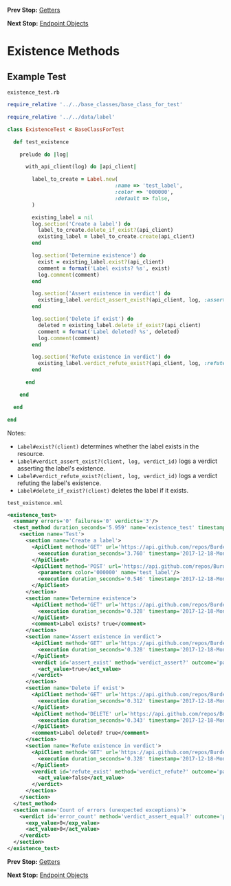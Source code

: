 <!--- GENERATED FILE, DO NOT EDIT --->
**Prev Stop:** [Getters](./Getters.md#getters)

**Next Stop:** [Endpoint Objects](./EndpointObjects.md#endpoint-objects)


# Existence Methods

## Example Test

<code>existence_test.rb</code>
```ruby
require_relative '../../base_classes/base_class_for_test'

require_relative '../../data/label'

class ExistenceTest < BaseClassForTest

  def test_existence

    prelude do |log|

      with_api_client(log) do |api_client|

        label_to_create = Label.new(
                                   :name => 'test_label',
                                   :color => '000000',
                                   :default => false,
        )

        existing_label = nil
        log.section('Create a label') do
          label_to_create.delete_if_exist?(api_client)
          existing_label = label_to_create.create(api_client)
        end

        log.section('Determine existence') do
          exist = existing_label.exist?(api_client)
          comment = format('Label exists? %s', exist)
          log.comment(comment)
        end

        log.section('Assert existence in verdict') do
          existing_label.verdict_assert_exist?(api_client, log, :assert_exist)
        end

        log.section('Delete if exist') do
          deleted = existing_label.delete_if_exist?(api_client)
          comment = format('Label deleted? %s', deleted)
          log.comment(comment)
        end

        log.section('Refute existence in verdict') do
          existing_label.verdict_refute_exist?(api_client, log, :refute_exist)
        end

      end

    end

  end

end
```

Notes:

- `Label#exist?(client)` determines whether the label exists in the resource.
- `Label#verdict_assert_exist?(client, log, verdict_id)` logs a verdict asserting the label's existence.
- `Label#verdict_refute_exist?(client, log, verdict_id)` logs a verdict refuting the label's existence.
- `Label#delete_if_exist?(client)` deletes the label if it exists.

<code>test_existence.xml</code>
```xml
<existence_test>
  <summary errors='0' failures='0' verdicts='3'/>
  <test_method duration_seconds='5.959' name='existence_test' timestamp='2017-12-18-Mon-11.33.36.555'>
    <section name='Test'>
      <section name='Create a label'>
        <ApiClient method='GET' url='https://api.github.com/repos/BurdetteLamar/CrashDummy/labels/test_label'>
          <execution duration_seconds='3.760' timestamp='2017-12-18-Mon-11.33.36.570'/>
        </ApiClient>
        <ApiClient method='POST' url='https://api.github.com/repos/BurdetteLamar/CrashDummy/labels'>
          <parameters color='000000' name='test_label'/>
          <execution duration_seconds='0.546' timestamp='2017-12-18-Mon-11.33.40.330'/>
        </ApiClient>
      </section>
      <section name='Determine existence'>
        <ApiClient method='GET' url='https://api.github.com/repos/BurdetteLamar/CrashDummy/labels/test_label'>
          <execution duration_seconds='0.328' timestamp='2017-12-18-Mon-11.33.40.876'/>
        </ApiClient>
        <comment>Label exists? true</comment>
      </section>
      <section name='Assert existence in verdict'>
        <ApiClient method='GET' url='https://api.github.com/repos/BurdetteLamar/CrashDummy/labels/test_label'>
          <execution duration_seconds='0.328' timestamp='2017-12-18-Mon-11.33.41.204'/>
        </ApiClient>
        <verdict id='assert_exist' method='verdict_assert?' outcome='passed' volatile='false'>
          <act_value>true</act_value>
        </verdict>
      </section>
      <section name='Delete if exist'>
        <ApiClient method='GET' url='https://api.github.com/repos/BurdetteLamar/CrashDummy/labels/test_label'>
          <execution duration_seconds='0.312' timestamp='2017-12-18-Mon-11.33.41.531'/>
        </ApiClient>
        <ApiClient method='DELETE' url='https://api.github.com/repos/BurdetteLamar/CrashDummy/labels/test_label'>
          <execution duration_seconds='0.343' timestamp='2017-12-18-Mon-11.33.41.843'/>
        </ApiClient>
        <comment>Label deleted? true</comment>
      </section>
      <section name='Refute existence in verdict'>
        <ApiClient method='GET' url='https://api.github.com/repos/BurdetteLamar/CrashDummy/labels/test_label'>
          <execution duration_seconds='0.328' timestamp='2017-12-18-Mon-11.33.42.186'/>
        </ApiClient>
        <verdict id='refute_exist' method='verdict_refute?' outcome='passed' volatile='false'>
          <act_value>false</act_value>
        </verdict>
      </section>
    </section>
  </test_method>
  <section name='Count of errors (unexpected exceptions)'>
    <verdict id='error_count' method='verdict_assert_equal?' outcome='passed' volatile='true'>
      <exp_value>0</exp_value>
      <act_value>0</act_value>
    </verdict>
  </section>
</existence_test>
```

**Prev Stop:** [Getters](./Getters.md#getters)

**Next Stop:** [Endpoint Objects](./EndpointObjects.md#endpoint-objects)


